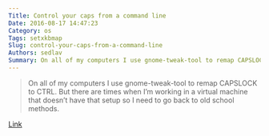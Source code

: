 ```yaml
---
Title: Control your caps from a command line
Date: 2016-08-17 14:47:23
Category: os
Tags: setxkbmap
Slug: control-your-caps-from-a-command-line
Authors: sedlav
Summary: On all of my computers I use gnome-tweak-tool to remap CAPSLOCK to CTRL. But there are times when I’m working in a virtual machine that doesn’t
---
```


> On all of my computers I use gnome-tweak-tool to remap CAPSLOCK to CTRL. But there are times when I’m working in a virtual machine that doesn’t have that setup so I need to go back to old school methods.

[Link](https://zeusville.wordpress.com/2016/08/16/control-your-caps/)
